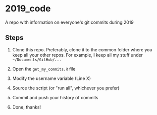 # 2019_code

A repo with information on everyone's git commits during 2019

## Steps

1. Clone this repo. Preferably, clone it to the common folder where you keep all your other repos. For example, I keep all my stuff under `~/Documents/GitHub/...`

2. Open the `get_my_commits.R` file

3. Modify the username variable (Line X)

4. Source the script (or "run all", whichever you prefer)

5. Commit and push your history of commits

6. Done, thanks!

